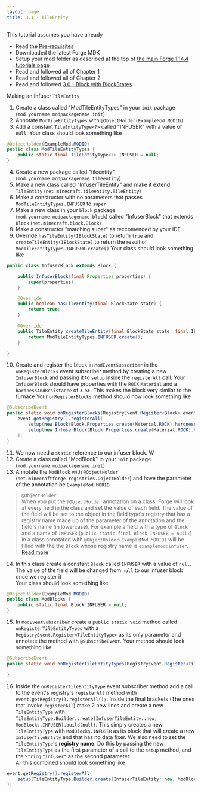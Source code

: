```yaml
---
layout: page
title: 3.1 - TileEntity
---
```

This tutorial assumes you have already
- Read the [Pre-requisites](/tutorials/Pre-requisites)
- Downloaded the latest Forge MDK
- Setup your mod folder as described at the top of [the main Forge 1.14.4 tutorials page](/tutorials/1.14.4/forge/)
- Read and followed all of Chapter 1
- Read and followed all of Chapter 2
- Read and followed [3.0 - Block with BlockStates](../3.0-block-with-blockstates/)

Making an Infuser `TileEntity`

1. Create a class called "ModTileEntityTypes" in your `init` package (`mod.yourname.modpackagename.init`)
2. Annotate `ModTileEntityTypes` with `@ObjectHolder(ExampleMod.MODID)`
3. Add a constant `TileEntityType<?>` called "INFUSER" with a value of `null`.
Your class should look something like
```java
@ObjectHolder(ExampleMod.MODID)
public class ModTileEntityTypes {
	public static final TileEntityType<?> INFUSER = null;
}
```

4. Create a new package called "tileentity" (`mod.yourname.modpackagename.tileentity`)
5. Make a new class called "InfuserTileEntity" and make it extend `TileEntity` (`net.minecraft.tileentity.TileEntity`)
6. Make a constructor with no parameters that passes `ModTileEntityTypes.INFUSER` to `super`
7. Make a new class in your `block` package (`mod.yourname.modpackagename.block`) called "InfuserBlock" that extends `Block` (`net.minecraft.block.Block`)
8. Make a constructor "matching super" as reccomended by your IDE
9. Override `hasTileEntity(IBlockState)` to return `true` and `createTileEntity(IBlockState)` to return the result of `ModTileEntityTypes.INFUSER.create()`
Your class should look something like
```java
public class InfuserBlock extends Block {

	public InfuserBlock(final Properties properties) {
		super(properties);
	}

	@Override
	public boolean hasTileEntity(final BlockState state) {
		return true;
	}

	@Override
	public TileEntity createTileEntity(final BlockState state, final IBlockReader world) {
		return ModTileEntityTypes.INFUSER.create();
	}

}
```

10. Create and register the block in `ModEventSubscriber` in the `onRegisterBlocks` event subscriber method by creating a new `InfuserBlock` and passing it to `setup` inside the `registerAll` call. Your `InfuserBlock` should have properties with the `ROCK` `Material` and a `hardnessAndResistance` of `3.5F`. This makes the block very similar to the furnace
Your `onRegisterBlocks` method should now look something like
```java
@SubscribeEvent
public static void onRegisterBlocks(RegistryEvent.Register<Block> event) {
	event.getRegistry().registerAll(
		setup(new Block(Block.Properties.create(Material.ROCK).hardnessAndResistance(3.0F, 3.0F)), "example_ore"),
		setup(new InfuserBlock(Block.Properties.create(Material.ROCK).hardnessAndResistance(3.5F)), "infuser")
	);
}
```

11. We now need a `static` reference to our infuser block. W 
12. Create a class called "ModBlock" in your `init` package (`mod.yourname.modpackagename.init`)  
13. Annotate the `ModBlock` with `@ObjectHolder` (`net.minecraftforge.registries.ObjectHolder`) and have the parameter of the annotation be `ExampleMod.MODID`  
> `@ObjectHolder`  
> When you put the `@ObjectHolder` annotation on a class, Forge will look at every field in the class and set the value of each field. The value of the field will be set to the object in the field type's registry that has a registry name made up of the parameter of the annotation and the field's name (in lowercase). For example a field with a type of `Block` and a name of `INFUSER` (`public static final Block INFUSER = null;`) in a class annotated with `@ObjectHolder(ExampleMod.MODID)` will be filled with the the `Block` whose registry name is `examplemod:infuser`. [Read more](https://mcforge.readthedocs.io/en/latest/concepts/registries/#injecting-registry-values-into-fields)  
14. In this class create a constant `Block` called `INFUSER` with a value of `null`. The value of the field will be changed from `null` to our infuser block once we register it  
Your class should look something like
```java
@ObjectHolder(ExampleMod.MODID)
public class ModBlocks {
	public static final Block INFUSER = null;
}
```

15. In `ModEventSubscriber` create a `public static void` method called `onRegisterTileEntityTypes` with a `RegistryEvent.Register<TileEntityType>` as its only parameter and annotate the method with `@SubscribeEvent`. 
Your method should look something like
```java
@SubscribeEvent
public static void onRegisterTileEntityTypes(RegistryEvent.Register<TileEntityType> event) {

}
```

16. Inside the `onRegisterTileEntityType` event subscriber method add a call to the event's registry's `registerAll` method with `event.getRegistry().registerAll();`. Inside the final brackets (The ones that invoke `registerAll`) make 2 new lines and create a new `TileEntityType` with `TileEntityType.Builder.create(InfuserTileEntity::new, ModBlocks.INFUSER).build(null)`. This simply creates a new `TileEntityType` with `ModBlocks.INFUSER` as its block that will create a new `InfuserTileEntity` and that has no data fixer. We also need to set the `TileEntityType`'s **registry name**. Do this by passing the new `TileEntityType` as the first parameter of a call to the `setup` method, and the `String` `"infuser"` as the second parameter.  
All this combined should look something like
```java
event.getRegistry().registerAll(
	setup(TileEntityType.Builder.create(InfuserTileEntity::new, ModBlocks.INFUSER).build(null), "infuser")
);
```
